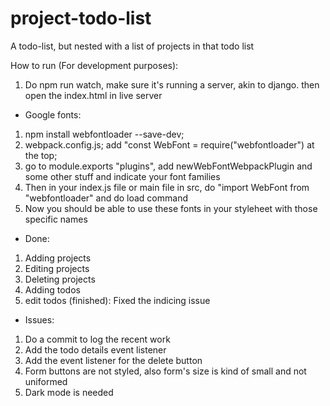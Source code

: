 # project-todo-list

A todo-list, but nested with a list of projects in that todo list

How to run (For development purposes):

1. Do npm run watch, make sure it's running a server, akin to django. then open the index.html in live server

-   Google fonts:

1. npm install webfontloader --save-dev;
2. webpack.config.js; add "const WebFont = require("webfontloader") at the top;
3. go to module.exports "plugins", add newWebFontWebpackPlugin and some other stuff and indicate your font families
4. Then in your index.js file or main file in src, do "import WebFont from "webfontloader" and do load command
5. Now you should be able to use these fonts in your styleheet with those specific names

-   Done:

1. Adding projects
2. Editing projects
3. Deleting projects
4. Adding todos
5. edit todos (finished): Fixed the indicing issue

-   Issues:

1. Do a commit to log the recent work
2. Add the todo details event listener
3. Add the event listener for the delete button
4. Form buttons are not styled, also form's size is kind of small and not uniformed
5. Dark mode is needed
